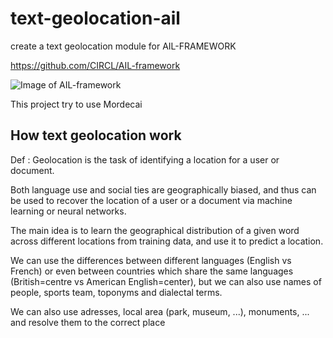 # text-geolocation-ail
create a text geolocation module for AIL-FRAMEWORK

https://github.com/CIRCL/AIL-framework

![Image of AIL-framework](https://github.com/CIRCL/AIL-framework/blob/master/doc/logo/logo-small.png?raw=true)

This project try to use Mordecai

## How text geolocation work 

Def : Geolocation is the task of identifying a location for a user or document.

Both language use and social ties are geographically biased, and thus can be used to recover the location of a user or a document via machine learning or neural networks.

The main idea is to learn the geographical distribution of a given word across different locations from training data, and use it to predict a location.

We can use the differences between different languages (English vs French) or even between countries which share the same languages (British=centre vs American English=center), but we can also use names of people, sports team, toponyms and dialectal terms.

We can also use adresses, local area (park, museum, ...), monuments, ... and resolve them to the correct place
